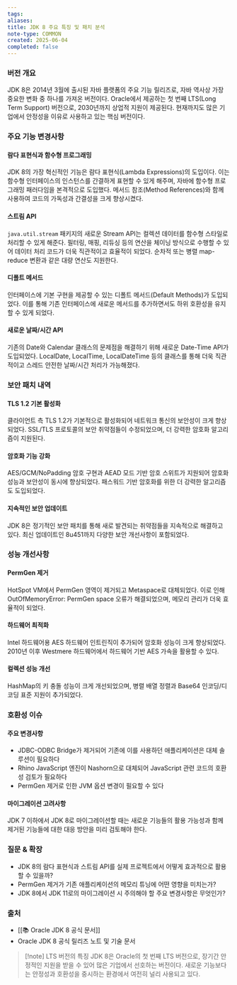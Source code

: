 ```yaml
---
tags: 
aliases: 
title: JDK 8 주요 특징 및 패치 분석
note-type: COMMON
created: 2025-06-04
completed: false
---
```


### 버전 개요

JDK 8은 2014년 3월에 출시된 자바 플랫폼의 주요 기능 릴리즈로, 자바 역사상 가장 중요한 변화 중 하나를 가져온 버전이다. Oracle에서 제공하는 첫 번째 LTS(Long Term Support) 버전으로, 2030년까지 상업적 지원이 제공된다. 현재까지도 많은 기업에서 안정성을 이유로 사용하고 있는 핵심 버전이다.

### 주요 기능 변경사항

#### 람다 표현식과 함수형 프로그래밍

JDK 8의 가장 혁신적인 기능은 람다 표현식(Lambda Expressions)의 도입이다. 이는 함수형 인터페이스의 인스턴스를 간결하게 표현할 수 있게 해주며, 자바에 함수형 프로그래밍 패러다임을 본격적으로 도입했다. 메서드 참조(Method References)와 함께 사용하여 코드의 가독성과 간결성을 크게 향상시켰다.

#### 스트림 API

`java.util.stream` 패키지의 새로운 Stream API는 컬렉션 데이터를 함수형 스타일로 처리할 수 있게 해준다. 필터링, 매핑, 리듀싱 등의 연산을 체이닝 방식으로 수행할 수 있어 데이터 처리 코드가 더욱 직관적이고 효율적이 되었다. 순차적 또는 병렬 map-reduce 변환과 같은 대량 연산도 지원한다.

#### 디폴트 메서드

인터페이스에 기본 구현을 제공할 수 있는 디폴트 메서드(Default Methods)가 도입되었다. 이를 통해 기존 인터페이스에 새로운 메서드를 추가하면서도 하위 호환성을 유지할 수 있게 되었다.

#### 새로운 날짜/시간 API

기존의 Date와 Calendar 클래스의 문제점을 해결하기 위해 새로운 Date-Time API가 도입되었다. LocalDate, LocalTime, LocalDateTime 등의 클래스를 통해 더욱 직관적이고 스레드 안전한 날짜/시간 처리가 가능해졌다.

### 보안 패치 내역

#### TLS 1.2 기본 활성화

클라이언트 측 TLS 1.2가 기본적으로 활성화되어 네트워크 통신의 보안성이 크게 향상되었다. SSL/TLS 프로토콜의 보안 취약점들이 수정되었으며, 더 강력한 암호화 알고리즘이 지원된다.

#### 암호화 기능 강화

AES/GCM/NoPadding 암호 구현과 AEAD 모드 기반 암호 스위트가 지원되어 암호화 성능과 보안성이 동시에 향상되었다. 패스워드 기반 암호화를 위한 더 강력한 알고리즘도 도입되었다.

#### 지속적인 보안 업데이트

JDK 8은 정기적인 보안 패치를 통해 새로 발견되는 취약점들을 지속적으로 해결하고 있다. 최신 업데이트인 8u451까지 다양한 보안 개선사항이 포함되었다.

### 성능 개선사항

#### PermGen 제거

HotSpot VM에서 PermGen 영역이 제거되고 Metaspace로 대체되었다. 이로 인해 OutOfMemoryError: PermGen space 오류가 해결되었으며, 메모리 관리가 더욱 효율적이 되었다.

#### 하드웨어 최적화

Intel 하드웨어용 AES 하드웨어 인트린직이 추가되어 암호화 성능이 크게 향상되었다. 2010년 이후 Westmere 하드웨어에서 하드웨어 기반 AES 가속을 활용할 수 있다.

#### 컬렉션 성능 개선

HashMap의 키 충돌 성능이 크게 개선되었으며, 병렬 배열 정렬과 Base64 인코딩/디코딩 표준 지원이 추가되었다.

### 호환성 이슈

#### 주요 변경사항

- JDBC-ODBC Bridge가 제거되어 기존에 이를 사용하던 애플리케이션은 대체 솔루션이 필요하다
- Rhino JavaScript 엔진이 Nashorn으로 대체되어 JavaScript 관련 코드의 호환성 검토가 필요하다
- PermGen 제거로 인한 JVM 옵션 변경이 필요할 수 있다

#### 마이그레이션 고려사항

JDK 7 이하에서 JDK 8로 마이그레이션할 때는 새로운 기능들의 활용 가능성과 함께 제거된 기능들에 대한 대응 방안을 미리 검토해야 한다.

### 질문 & 확장

- JDK 8의 람다 표현식과 스트림 API를 실제 프로젝트에서 어떻게 효과적으로 활용할 수 있을까?
- PermGen 제거가 기존 애플리케이션의 메모리 튜닝에 어떤 영향을 미치는가?
- JDK 8에서 JDK 11로의 마이그레이션 시 주의해야 할 주요 변경사항은 무엇인가?

### 출처

- [[📚 Oracle JDK 8 공식 문서]]
- Oracle JDK 8 공식 릴리즈 노트 및 기술 문서

>[!note] LTS 버전의 특징
>JDK 8은 Oracle의 첫 번째 LTS 버전으로, 장기간 안정적인 지원을 받을 수 있어 많은 기업에서 선호하는 버전이다. 새로운 기능보다는 안정성과 호환성을 중시하는 환경에서 여전히 널리 사용되고 있다. 